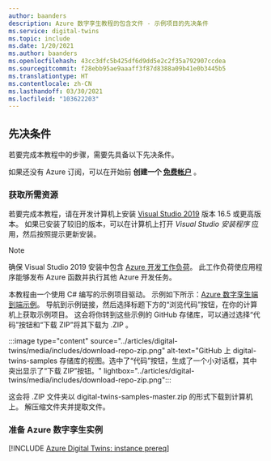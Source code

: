 ```yaml
---
author: baanders
description: Azure 数字孪生教程的包含文件 - 示例项目的先决条件
ms.service: digital-twins
ms.topic: include
ms.date: 1/20/2021
ms.author: baanders
ms.openlocfilehash: 43cc3dfc5b425df6d9dd5e2c2f35a792907ccdea
ms.sourcegitcommit: f28ebb95ae9aaaff3f87d8388a09b41e0b3445b5
ms.translationtype: HT
ms.contentlocale: zh-CN
ms.lasthandoff: 03/30/2021
ms.locfileid: "103622203"
---
```

## <a name="prerequisites"></a>先决条件

若要完成本教程中的步骤，需要先具备以下先决条件。 

如果还没有 Azure 订阅，可以在开始前 **创建一个 [免费帐户](https://azure.microsoft.com/free/?WT.mc_id=A261C142F)** 。

### <a name="get-required-resources"></a>获取所需资源

若要完成本教程，请在开发计算机上安装 [Visual Studio 2019](https://visualstudio.microsoft.com/downloads/) 版本 16.5 或更高版本。 如果已安装了较旧的版本，可以在计算机上打开 *Visual Studio 安装程序* 应用，然后按照提示更新安装。

>[!NOTE]
> 确保 Visual Studio 2019 安装中包含 [Azure 开发工作负荷](/dotnet/azure/configure-visual-studio)。 此工作负荷使应用程序能够发布 Azure 函数并执行其他 Azure 开发任务。

本教程由一个使用 C# 编写的示例项目驱动。 示例如下所示：[Azure 数字孪生端到端示例](/samples/azure-samples/digital-twins-samples/digital-twins-samples)。 导航到示例链接，然后选择标题下方的“浏览代码”按钮，在你的计算机上获取示例项目。 这会将你转到这些示例的 GitHub 存储库，可以通过选择“代码”按钮和“下载 ZIP”将其下载为 .ZIP  。

:::image type="content" source="../articles/digital-twins/media/includes/download-repo-zip.png" alt-text="GitHub 上 digital-twins-samples 存储库的视图。选中了“代码”按钮，生成了一个小对话框，其中突出显示了“下载 ZIP”按钮。" lightbox="../articles/digital-twins/media/includes/download-repo-zip.png":::

这会将 .ZIP 文件夹以 digital-twins-samples-master.zip 的形式下载到计算机上。 解压缩文件夹并提取文件。

### <a name="prepare-an-azure-digital-twins-instance"></a>准备 Azure 数字孪生实例

[!INCLUDE [Azure Digital Twins: instance prereq](digital-twins-prereq-instance.md)]
